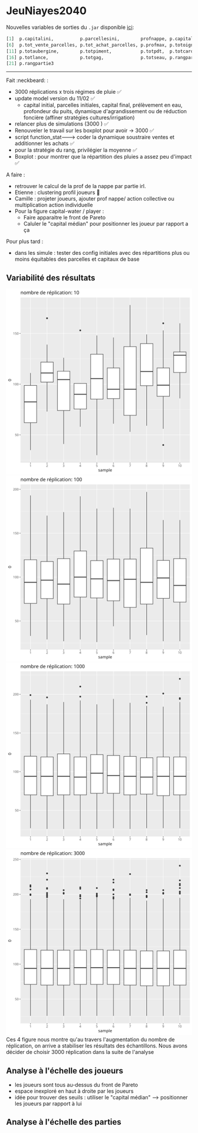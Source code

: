 # JeuNiayes2040

Nouvelles variables de sorties du `.jar` disponible [ici](data/jeu_niayes.jar):
```r
[1]  p.capitalini,          p.parcellesini,        profnappe, p.capital,    p.prelevtot, 
[6]  p.tot_vente_parcelles, p.tot_achat_parcelles, p.profmax, p.totoignon,  p.totchou, 
[11] p.totaubergine,        p.totpiment,           p.totpdt,  p.totcarotte, p.nbparcelle_noncultivee, 
[16] p.totlance,            p.totgag,              p.totseau, p.rangpartie1,p.rangpartie2,
[21] p.rangpartie3
```
---

Fait :neckbeard: : 
- 3000 réplications  x trois régimes de pluie :white_check_mark:
- update model version du 11/02 :white_check_mark:
    - capital initial, parcelles initiales, capital final, prélèvement en eau, profondeur du puits, dynamique d'agrandissement ou de réduction foncière (affiner stratégies cultures/irrigation)
- relancer plus de simulations (3000 ) :white_check_mark:
- Renouveler le travail sur les boxplot pour avoir -> 3000 :white_check_mark:
- script function_stat---> coder la dynamique soustraire ventes et additionner les achats :white_check_mark:
- pour la stratégie du rang, privilégier la moyenne :white_check_mark:
- Boxplot : pour montrer que la répartition des pluies a assez peu d'impact :white_check_mark:

A faire :
- retrouver le calcul de la prof de la nappe par partie irl.
- Etienne : clustering profil joueurs :smoking:
- Camille : projeter joueurs, ajouter prof nappe/ action collective ou multiplication action individuelle
- Pour la figure capital-water / player : 
    - Faire apparaitre le front de Pareto
    - Caluler le "capital médian" pour positionner les joueur par rapport a ça

Pour plus tard :
- dans les simule : tester des config initiales avec des répartitions plus ou moins équitables des parcelles et capitaux de base

## Variabilité des résultats
![100 réplication](img/sample/sample10.png)
![1000 replication](img/sample/sample100.png)
![dd](img/sample/sample1000.png)
![3000 replication](img/sample/sample3000.png "3000 replication")
Ces 4 figure nous montre qu'au travers l'augmentation du nombre de réplication, on arrive a stabiliser les résultats des échantillons. Nous avons décider de choisir 3000 réplication dans la suite de l'analyse
## Analyse à l'échelle des joueurs
- les joueurs sont tous au-dessus du front de Pareto
- espace inexploré en haut à droite par les joueurs
- idée pour trouver des seuils : utiliser le "capital médian" --> positionner les joueurs par rapport à lui


## Analyse à l'échelle des parties

	
